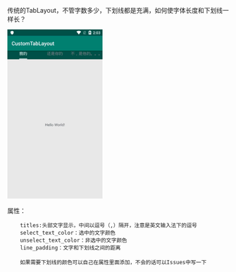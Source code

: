 传统的TabLayout，不管字数多少，下划线都是充满，如何使字体长度和下划线一样长？


![image](https://github.com/546554574/CustomTabLayout/blob/master/gif.gif)

属性：
  <attr name="titles" format="string" />
        <attr name="select_text_color" format="color" />
        <attr name="unselect_text_color" format="color" />
        <attr name="line_padding" format="integer" />
        
        titles:头部文字显示，中间以逗号（,）隔开，注意是英文输入法下的逗号
        select_text_color：选中的文字颜色
        unselect_text_color：非选中的文字颜色
        line_padding：文字和下划线之间的距离
        
        如果需要下划线的颜色可以自己在属性里面添加，不会的话可以Issues中写一下
